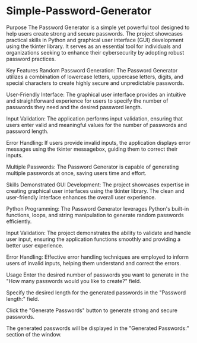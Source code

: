 # Simple-Password-Generator

Purpose
The Password Generator is a simple yet powerful tool designed to help users create strong and secure passwords. The project showcases practical skills in Python and graphical user interface (GUI) development using the tkinter library. It serves as an essential tool for individuals and organizations seeking to enhance their cybersecurity by adopting robust password practices.

Key Features
Random Password Generation: The Password Generator utilizes a combination of lowercase letters, uppercase letters, digits, and special characters to create highly secure and unpredictable passwords.

User-Friendly Interface: The graphical user interface provides an intuitive and straightforward experience for users to specify the number of passwords they need and the desired password length.

Input Validation: The application performs input validation, ensuring that users enter valid and meaningful values for the number of passwords and password length.

Error Handling: If users provide invalid inputs, the application displays error messages using the tkinter messagebox, guiding them to correct their inputs.

Multiple Passwords: The Password Generator is capable of generating multiple passwords at once, saving users time and effort.

Skills Demonstrated
GUI Development: The project showcases expertise in creating graphical user interfaces using the tkinter library. The clean and user-friendly interface enhances the overall user experience.

Python Programming: The Password Generator leverages Python's built-in functions, loops, and string manipulation to generate random passwords efficiently.

Input Validation: The project demonstrates the ability to validate and handle user input, ensuring the application functions smoothly and providing a better user experience.

Error Handling: Effective error handling techniques are employed to inform users of invalid inputs, helping them understand and correct the errors.

Usage
Enter the desired number of passwords you want to generate in the "How many passwords would you like to create?" field.

Specify the desired length for the generated passwords in the "Password length:" field.

Click the "Generate Passwords" button to generate strong and secure passwords.

The generated passwords will be displayed in the "Generated Passwords:" section of the window.
